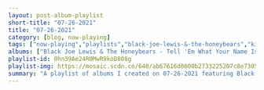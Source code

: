 ```yaml
---
layout: post-album-playlist
short-title: "07-26-2021"
title: "07-26-2021"
category: [blog, now-playing]
tags: ["now-playing","playlists","black-joe-lewis-&-the-honeybears","kings-of-convenience","bob-marley-&-the-wailers","bill-evans,-jim-hall","two-tongues","movements","wavves","justin-courtney-pierre","weezer"]
albums: ["Black Joe Lewis & The Honeybears - Tell 'Em What Your Name Is!","Kings of Convenience - Declaration Of Dependence","Bob Marley & The Wailers - Exodus (Deluxe Edition)","Bill Evans, Jim Hall - Undercurrent","Two Tongues - Two Tongues","Movements - Feel Something","Wavves - Hideaway","Justin Courtney Pierre - The Price Of Salt","Weezer - OK Human"]
playlist-id: 0hn39Ae24R0MwR9koD808g
playlist-img: https://mosaic.scdn.co/640/ab67616d0000b2733225207c8e7305bd76cfa710ab67616d0000b273811bfdc4f55b3a7484524aafab67616d0000b2739f41676beb46844a4b36fc8bab67616d0000b273dcb94702f79418db987c615b
summary: "A playlist of albums I created on 07-26-2021 featuring Black Joe Lewis & The Honeybears, Kings of Convenience, Bob Marley & The Wailers, Bill Evans, Jim Hall, Two Tongues, Movements, Wavves, Justin Courtney Pierre, and Weezer"
---
```

